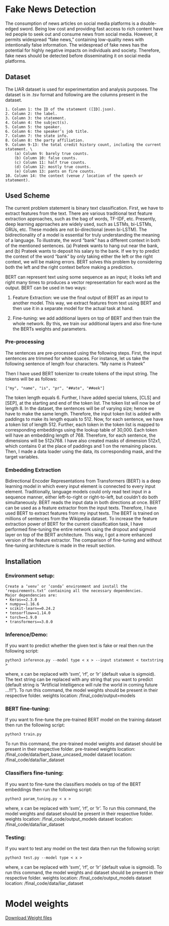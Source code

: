 
# Fake News Detection

The consumption of news articles on social media platforms is a double-edged sword. Being low cost and
providing fast access to rich content have led people to seek out and consume news from social media. However,
it permits widespread “fake news,” containing low-quality news with intentionally false information. The
widespread of fake news has the potential for highly negative impacts on individuals and society. Therefore,
fake news should be detected before disseminating it on social media platforms.

## Dataset

The LIAR dataset is used for experimentation and analysis purposes. The dataset is in .tsv format and following
are the columns present in the dataset.

    1. Column 1: the ID of the statement ([ID].json).
    2. Column 2: the label.
    3. Column 3: the statement.
    4. Column 4: the subject(s).
    5. Column 5: the speaker.
    6. Column 6: the speaker’s job title.
    7. Column 7: the state info.
    8. Column 8: the party affiliation.
    9. Column 9-13: the total credit history count, including the current statement. \
        (a) Column 9: barely true counts. 
        (b) Column 10: false counts. 
        (c) Column 11: half true counts.
        (d) Column 12: mostly true counts. 
        (e) Column 13: pants on fire counts. 
    10. Column 14: the context (venue / location of the speech or statement).

## Used Scheme

The current problem statement is binary text classification. First, we have to extract features from the
text. There are various traditional text feature extraction approaches, such as the bag of words, TF-IDF, etc.
Presently, deep learning approaches are widely used, such as LSTMs, bi-LSTMs, GRUs, etc. These models
are not bi-directional (even bi-LSTM). The bidirectionality of a model is essential for truly understanding
the meaning of a language. To illustrate, the word “bank” has a different context in both of the mentioned
sentences. (a) Prateek wants to hang out near the bank, and (b) Prateek wants to deposit his salary to the
bank. If we try to predict the context of the word “bank” by only taking either the left or the right context, we will be making errors. BERT solves this problem by considering both the left and the right context before
making a prediction.

BERT can represent text using some sequence as an input; it looks left and right many times to produces a
vector representation for each word as the output. BERT can be used in two ways:

1. Feature Extraction: we use the final output of BERT as an input to another model. This way, we extract features from text using BERT and then use it in a separate model for the actual task at hand.

2. Fine-tuning: we add additional layers on top of BERT and then train the whole network. By this, we train our additional layers and also fine-tune the BERTs weights and parameters.


### Pre-processing

The sentences are pre-processed using the following steps. First, the input sentences are trimmed for white
spaces. For instance, let us take the following sentence of length four characters.
“My name is Prateek”

Then I have used BERT tokenizer to create tokens of the input string. The tokens will be as follows:
```
["my", "name", "is", "pr", "##ate", "##eek"]
```

The token length equals 6. Further, I have added special tokens, [CLS] and [SEP], at the starting and end
of the token list. The token list will now be of length 8. In the dataset, the sentences will be of varying size;
hence we have to make the same length. Therefore, the input token list is added with paddings to make its
length equals to 512. Now, for each sentence, we have a token list of length 512. Further, each token in the
token list is mapped to corresponding embeddings using the lookup table of 30,000. Each token will have an
embedding length of 768. Therefore, for each sentence, the dimensions will be 512x768. I have also created
masks of dimension 512x1, which contains 0 at the place of paddings and 1 on the remaining places. Then, I
made a data loader using the data, its corresponding mask, and the target variables.


### Embedding Extraction

Bidirectional Encoder Representations from Transformers (BERT) is a deep learning model in which every
input element is connected to every input element. Traditionally, language models could only read text input
in a sequence manner, either left-to-right or right-to-left, but couldn’t do both simultaneously. BERT reads the
input data in both directions at once. BERT can be used as a feature extractor from the input texts. Therefore, I
have used BERT to extract features from my input texts. The BERT is trained on millions of sentences from the
Wikipedia dataset. To increase the feature extraction power of BERT for the current classification task, I have
performed fine-tuning the entire network using the dropout and sigmoid layer on top of the BERT architecture.
This way, I got a more enhanced version of the feature extractor. The comparison of fine-tuning and without
fine-tuning architecture is made in the result section.









## Installation

### Environment setup:
```
Create a ‘venv’ or ‘conda’ environment and install the ‘requirements.txt’ containing all the necessary dependencies.
Major dependencies are:
• Keras==2.3.0
• numpy==1.16.6
• scikit-learn==0.24.2
• tensorflow==1.14.0
• torch==1.9.0
• transformers==3.0.0
```
### Inference/Demo:
If you want to predict whether the given text is fake or real then run the following script:
```
python3 inference.py --model type < x > --input statement < textstring >
```
where, x can be replaced with ‘svm’, ‘rf’, or ‘lr’ (default value is sigmoid).
The text string can be replaced with any string that you want to predict (default string is “Artificial Intelligence
will rule the world in coming future ...!!!”).
To run this command, the model weights should be present in their respective folder.
weights location: /final_code/output=models

### BERT fine-tuning:
If you want to fine-tune the pre-trained BERT model on the training dataset then run the following script:
```
python3 train.py
```
To run this command, the pre-trained model weights and dataset should be present in their respective folder.
pre-trained weights location: /final_code/data/bert_base_uncased_model
dataset location: /final_code/data/liar_dataset

### Classifiers fine-tuning:
If you want to fine-tune the classifiers models on top of the BERT embeddings then run the following script:
```
python3 param_tuning.py < x >
```
where, x can be replaced with ‘svm’, ‘rf’, or ‘lr’. 
To run this command, the model weights and dataset should be present in their respective folder.
weights location: /final_code/output_models
dataset location: /final_code/data/liar_dataset

### Testing:

If you want to test any model on the test data then run the following script:
```
python3 test.py --model type < x >
```
where, x can be replaced with ‘svm’, ‘rf’, or ‘lr’ (default value is sigmoid).
To run this command, the model weights and dataset should be present in their respective folder.
weights location: /final_code/output_models
dataset location: /final_code/data/liar_dataset


# Model weights

[Download Weight files](https://drive.google.com/drive/folders/1yH7LiJN09Sla3kIy0bSdcYzxyncpzIaj?usp=sharing)